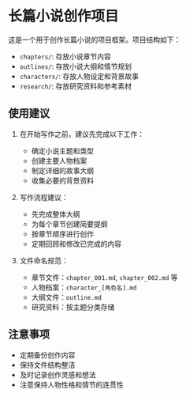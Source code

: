 # 长篇小说创作项目

这是一个用于创作长篇小说的项目框架。项目结构如下：

- `chapters/`: 存放小说章节内容
- `outlines/`: 存放小说大纲和情节规划
- `characters/`: 存放人物设定和背景故事
- `research/`: 存放研究资料和参考素材

## 使用建议

1. 在开始写作之前，建议先完成以下工作：
   - 确定小说主题和类型
   - 创建主要人物档案
   - 制定详细的故事大纲
   - 收集必要的背景资料

2. 写作流程建议：
   - 先完成整体大纲
   - 为每个章节创建简要提纲
   - 按章节顺序进行创作
   - 定期回顾和修改已完成的内容

3. 文件命名规范：
   - 章节文件：`chapter_001.md`, `chapter_002.md` 等
   - 人物档案：`character_[角色名].md`
   - 大纲文件：`outline.md`
   - 研究资料：按主题分类存储

## 注意事项

- 定期备份创作内容
- 保持文件结构整洁
- 及时记录创作灵感和想法
- 注意保持人物性格和情节的连贯性 